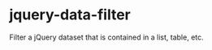 jquery-data-filter
==================

Filter a jQuery dataset that is contained in a list, table, etc.
